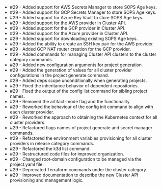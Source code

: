 - #29 - Added support for AWS Secrets Manager to store SOPS Age keys.
- #29 - Added support for GCP Secrets Manager to store SOPS Age keys.
- #29 - Added support for Azure Key Vault to store SOPS Age keys.
- #29 - Added support for the AWS provider in Cluster API.
- #29 - Added support for the GCP provider in Cluster API.
- #29 - Added support for the Azure provider in Cluster API.
- #29 - Added support for downloading existing SOPS Age keys.
- #29 - Added the ability to create an SSH key pair for the AWS provider.
- #29 - Added GCP NAT router creation for the GCP provider.
- #29 - Added commands for managing Cluster API clusters to the cluster category commands.
- #29 - Added new configuration arguments for project generation.
- #29 - Added the generation of values for all cluster provider configurations in the project generate command.
- #29 - Added deps scope unconditionally when generating projects. 
- #29 - Fixed the inheritance behavior of dependent repositories.
- #29 - Fixed the output of the config list command for sibling project names.
- #29 - Removed the artifact-mode flag and the functionality.
- #29 - Reworked the behaviour of the config init command to align with each cluster provider.
- #29 - Reworked the approach to obtaining the Kubernetes context for all cluster providers.
- #29 - Refactored flags names of project generate and secret manager commands.
- #29 - Refactored the environment variables provisioning for all cluster providers in release category commands.
- #29 - Refactored the k3d list command.
- #29 - Restructured code files for improved organization.
- #29 - Changed root-domain configuration to be managed via the project.yaml file.
- #29 - Deprecated Terraform commands under the cluster category.
- #29 - Improved documentation to describe the new Cluster API provisioning and management logic.
